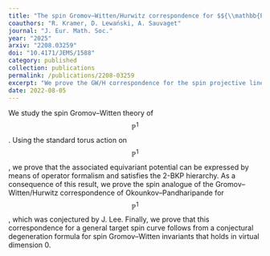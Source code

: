 ```yaml
---
title: "The spin Gromov–Witten/Hurwitz correspondence for $${\\mathbb{P}}^1$$"
coauthors: "R. Kramer, D. Lewański, A. Sauvaget"
journal: "J. Eur. Math. Soc."
year: "2025"
arxiv: "2208.03259"
doi: "10.4171/JEMS/1588"
category: published
collection: publications
permalink: /publications/2208-03259
excerpt: "We prove the GW/H correspondence for the spin projective line, a first step toward the computation of GW invariants of surfaces of general type."
date: 2022-08-05
---
```


We study the spin Gromov–Witten theory of $$\mathbb{P}^1$$. Using the standard torus action on $$\mathbb{P}^1$$, we prove that the associated equivariant potential can be expressed by means of operator formalism and satisfies the 2-BKP hierarchy. As a consequence of this result, we prove the spin analogue of the Gromov–Witten/Hurwitz correspondence of Okounkov–Pandharipande for $$\mathbb{P}^1$$, which was conjectured by J. Lee. Finally, we prove that this correspondence for a general target spin curve follows from a conjectural degeneration formula for spin Gromov–Witten invariants that holds in virtual dimension 0. 